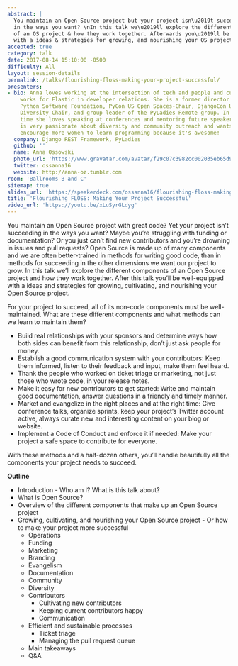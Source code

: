 ```yaml
---
abstract: |
  You maintain an Open Source project but your project isn\u2019t succeeding
  in the ways you want? \nIn this talk we\u2019ll explore the different components
  of an OS project & how they work together. Afterwards you\u2019ll be well-equipped
  with a ideas & strategies for growing, and nourishing your OS project.
accepted: true
category: talk
date: 2017-08-14 15:10:00 -0500
difficulty: All
layout: session-details
permalink: /talks/flourishing-floss-making-your-project-successful/
presenters:
- bio: Anna loves working at the intersection of tech and people and currently
    works for Elastic in developer relations. She is a former director of the
    Python Software Foundation, PyCon US Open Spaces-Chair, DjangoCon US
    Diversity Chair, and group leader of the PyLadies Remote group. In her free
    time she loves speaking at conferences and mentoring future speakers. Anna
    is very passionate about diversity and community outreach and wants to
    encourage more women to learn programming because it's awesome!
  company: Django REST Framework, PyLadies
  github: ''
  name: Anna Ossowski
  photo_url: 'https://www.gravatar.com/avatar/f29c07c3982cc002035eb65d9470b1b8?s=400'
  twitter: ossanna16
  website: http://anna-oz.tumblr.com
room: 'Ballrooms B and C'
sitemap: true
slides_url: 'https://speakerdeck.com/ossanna16/flourishing-floss-making-your-project-successful'
title: 'Flourishing FLOSS: Making Your Project Successful'
video_url: 'https://youtu.be/xLuSyrGLdyg'
---
```


You maintain an Open Source project with great code? Yet your project isn’t succeeding in the ways you want? Maybe you’re struggling with funding or documentation? Or you just can’t find new contributors and you’re drowning in issues and pull requests?
Open Source is made up of many components and we are often better-trained in methods for writing good code, than in methods for succeeding in the other dimensions we want our project to grow.
In this talk we’ll explore the different components of an Open Source project and how they work together. After this talk you’ll be well-equipped with a ideas and strategies for growing, cultivating, and nourishing your Open Source project.

For your project to succeed, all of its non-code components must be well-maintained. What are these different components and what methods can we learn to maintain them?

 * Build real relationships with your sponsors and determine ways how both sides can benefit from this relationship, don’t just ask people for money.
* Establish a good communication system with your contributors: Keep them informed, listen to their feedback and input, make them feel heard.
* Thank the people who worked on ticket triage or marketing, not just those who wrote code, in your release notes.
* Make it easy for new contributors to get started: Write and maintain good documentation, answer questions in a friendly and timely manner.
* Market and evangelize in the right places and at the right time: Give conference talks, organize sprints, keep your project’s Twitter account active, always curate new and interesting content on your blog or website.
* Implement a Code of Conduct and enforce it if needed: Make your project a safe space to contribute for everyone.

With these methods and a half-dozen others, you’ll handle beautifully all the components your project needs to succeed.

**Outline**

* Introduction - Who am I? What is this talk about?
* What is Open Source?
* Overview of the different components that make up an Open Source project
* Growing, cultivating, and nourishing your Open Source project  - Or how to make your project more successful
	* Operations
	* Funding
	* Marketing
	* Branding
	* Evangelism
	* Documentation
	* Community
	* Diversity
	* Contributors
		* Cultivating new contributors
		* Keeping current contributors happy
		* Communication
	* Efficient and sustainable processes
		* Ticket triage
		* Managing the pull request queue
	* Main takeaways
	* Q&A
